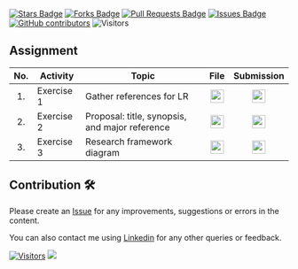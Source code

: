 <a href="https://github.com/drshahizan/research-design/stargazers"><img src="https://img.shields.io/github/stars/drshahizan/research-design" alt="Stars Badge"/></a>
<a href="https://github.com/drshahizan/research-design/network/members"><img src="https://img.shields.io/github/forks/drshahizan/research-design" alt="Forks Badge"/></a>
<a href="https://github.com/drshahizan/research-design/pulls"><img src="https://img.shields.io/github/issues-pr/drshahizan/research-design" alt="Pull Requests Badge"/></a>
<a href="https://github.com/drshahizan/research-design"><img src="https://img.shields.io/github/issues/drshahizan/research-design" alt="Issues Badge"/></a>
<a href="https://github.com/drshahizan/research-design/graphs/contributors"><img alt="GitHub contributors" src="https://img.shields.io/github/contributors/drshahizan/research-design?color=2b9348"></a>
![Visitors](https://api.visitorbadge.io/api/visitors?path=https%3A%2F%2Fgithub.com%2Fdrshahizan%2MCSD1043&labelColor=%23d9e3f0&countColor=%23697689&style=flat)

## Assignment


| No. | Activity | Topic | File | Submission |
| :-----: | ------ | ------ | :-----: | :-----: | 
| 1. | Exercise 1 | Gather references for LR | <a href="../assignment/ass1.md" ><img src="https://raw.githubusercontent.com/drshahizan/BDM/main/images/rfp.png" width="24px" height="24px" ></a> | <a href="https://github.com/drshahizan/BDM/blob/main/assignment/ass1.md#submission" ><img src="https://raw.githubusercontent.com/drshahizan/BDM/main/images/answer.png" width="24px" height="24px" ></a> | 
| 2. | Exercise 2 | Proposal: title, synopsis, and major reference | <a href="https://github.com/drshahizan/Python_EDA/tree/main/assignment/ass2/bdm" ><img src="https://raw.githubusercontent.com/drshahizan/BDM/main/images/rfp.png" width="24px" height="24px" ></a> | <a href="https://github.com/drshahizan/Python_EDA/blob/main/assignment/ass2/bdm/readme.md#submission" ><img src="https://raw.githubusercontent.com/drshahizan/BDM/main/images/answer.png" width="24px" height="24px" ></a> | 
| 3. | Exercise 3 | Research framework diagram | <a href="https://github.com/drshahizan/Python_EDA/tree/main/assignment/ass2/bdm" ><img src="https://raw.githubusercontent.com/drshahizan/BDM/main/images/rfp.png" width="24px" height="24px" ></a> | <a href="https://github.com/drshahizan/Python_EDA/blob/main/assignment/ass2/bdm/readme.md#submission" ><img src="https://raw.githubusercontent.com/drshahizan/BDM/main/images/answer.png" width="24px" height="24px" ></a> | 

## Contribution 🛠️
Please create an [Issue](https://github.com/drshahizan/research-design/issues) for any improvements, suggestions or errors in the content.

You can also contact me using [Linkedin](https://www.linkedin.com/in/drshahizan/) for any other queries or feedback.

[![Visitors](https://api.visitorbadge.io/api/visitors?path=https%3A%2F%2Fgithub.com%2Fdrshahizan&labelColor=%23697689&countColor=%23555555&style=plastic)](https://visitorbadge.io/status?path=https%3A%2F%2Fgithub.com%2Fdrshahizan)
![](https://hit.yhype.me/github/profile?user_id=81284918)

